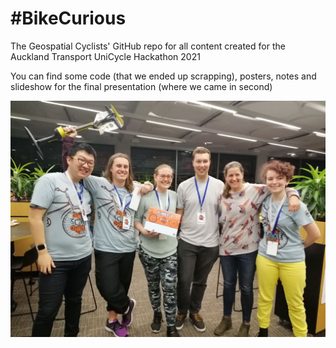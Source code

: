 # \#BikeCurious

The Geospatial Cyclists' GitHub repo for all content created for the Auckland Transport UniCycle Hackathon 2021

You can find some code (that we ended up scrapping), posters, notes and slideshow for the final presentation (where we came in second)

![our team](https://github.com/Yozpoz64/cycle-hackathon/blob/81fe7b2958deba67b6348e0a312b1a6fd5973874/us.jpg)
